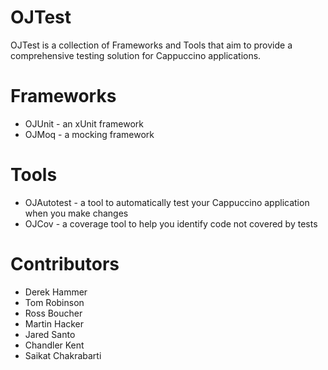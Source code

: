 OJTest
======

OJTest is a collection of Frameworks and Tools that aim to provide a comprehensive testing solution for Cappuccino applications.

Frameworks
==========

* OJUnit - an xUnit framework
* OJMoq  - a mocking framework

Tools
=====

* OJAutotest - a tool to automatically test your Cappuccino application when you make changes
* OJCov - a coverage tool to help you identify code not covered by tests

Contributors
============

* Derek Hammer
* Tom Robinson
* Ross Boucher
* Martin Hacker
* Jared Santo
* Chandler Kent
* Saikat Chakrabarti